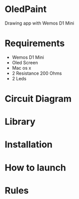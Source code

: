 # OledPaint
Drawing app with Wemos D1 Mini

# Requirements
* Wemos D1 Mini
* Oled Screen
* Mac os x
* 2 Resistance 200 Ohms
* 2 Leds

# Circuit Diagram

# Library

# Installation

# How to launch

# Rules
